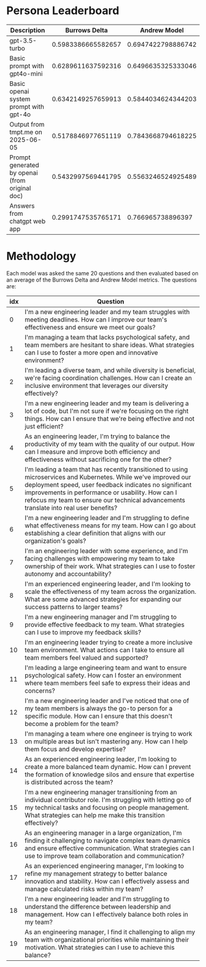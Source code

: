 # Persona Leaderboard

| Description                                    | Burrows Delta      | Andrew Model       |
| ---------------------------------------------- | ------------------ | ------------------ |
| gpt-3.5-turbo                                  | 0.5983386665582657 | 0.6947422798886742 |
| Basic prompt with gpt4o-mini                   | 0.6289611637592316 | 0.6496635325333046 |
| Basic openai system prompt with gpt-4o         | 0.6342149257659913 | 0.5844034624344203 |
| Output from tmpt.me on 2025-06-05              | 0.5178846977651119 | 0.7843668794618225 |
| Prompt generated by openai (from original doc) | 0.5432997569441795 | 0.5563246524925489 |
| Answers from chatgpt web app                   | 0.2991747535765171 | 0.766965738896397  |

# Methodology

Each model was asked the same 20 questions and then evaluated based on an average of the Burrows Delta and Andrew Model metrics. The questions are:

| idx | Question                                                                                                                                                                                                                                                                                                               |
| --- | ---------------------------------------------------------------------------------------------------------------------------------------------------------------------------------------------------------------------------------------------------------------------------------------------------------------------- |
| 0   | I'm a new engineering leader and my team struggles with meeting deadlines. How can I improve our team's effectiveness and ensure we meet our goals?                                                                                                                                                                    |
| 1   | I'm managing a team that lacks psychological safety, and team members are hesitant to share ideas. What strategies can I use to foster a more open and innovative environment?                                                                                                                                         |
| 2   | I'm leading a diverse team, and while diversity is beneficial, we're facing coordination challenges. How can I create an inclusive environment that leverages our diversity effectively?                                                                                                                               |
| 3   | I'm a new engineering leader and my team is delivering a lot of code, but I'm not sure if we're focusing on the right things. How can I ensure that we're being effective and not just efficient?                                                                                                                      |
| 4   | As an engineering leader, I'm trying to balance the productivity of my team with the quality of our output. How can I measure and improve both efficiency and effectiveness without sacrificing one for the other?                                                                                                     |
| 5   | I'm leading a team that has recently transitioned to using microservices and Kubernetes. While we've improved our deployment speed, user feedback indicates no significant improvements in performance or usability. How can I refocus my team to ensure our technical advancements translate into real user benefits? |
| 6   | I'm a new engineering leader and I'm struggling to define what effectiveness means for my team. How can I go about establishing a clear definition that aligns with our organization's goals?                                                                                                                          |
| 7   | I'm an engineering leader with some experience, and I'm facing challenges with empowering my team to take ownership of their work. What strategies can I use to foster autonomy and accountability?                                                                                                                    |
| 8   | I'm an experienced engineering leader, and I'm looking to scale the effectiveness of my team across the organization. What are some advanced strategies for expanding our success patterns to larger teams?                                                                                                            |
| 9   | I'm a new engineering manager and I'm struggling to provide effective feedback to my team. What strategies can I use to improve my feedback skills?                                                                                                                                                                    |
| 10  | I'm an engineering leader trying to create a more inclusive team environment. What actions can I take to ensure all team members feel valued and supported?                                                                                                                                                            |
| 11  | I'm leading a large engineering team and want to ensure psychological safety. How can I foster an environment where team members feel safe to express their ideas and concerns?                                                                                                                                        |
| 12  | I'm a new engineering leader and I've noticed that one of my team members is always the go-to person for a specific module. How can I ensure that this doesn't become a problem for the team?                                                                                                                          |
| 13  | I'm managing a team where one engineer is trying to work on multiple areas but isn't mastering any. How can I help them focus and develop expertise?                                                                                                                                                                   |
| 14  | As an experienced engineering leader, I'm looking to create a more balanced team dynamic. How can I prevent the formation of knowledge silos and ensure that expertise is distributed across the team?                                                                                                                 |
| 15  | I'm a new engineering manager transitioning from an individual contributor role. I'm struggling with letting go of my technical tasks and focusing on people management. What strategies can help me make this transition effectively?                                                                                 |
| 16  | As an engineering manager in a large organization, I'm finding it challenging to navigate complex team dynamics and ensure effective communication. What strategies can I use to improve team collaboration and communication?                                                                                         |
| 17  | As an experienced engineering manager, I'm looking to refine my management strategy to better balance innovation and stability. How can I effectively assess and manage calculated risks within my team?                                                                                                               |
| 18  | I'm a new engineering leader and I'm struggling to understand the difference between leadership and management. How can I effectively balance both roles in my team?                                                                                                                                                   |
| 19  | As an engineering manager, I find it challenging to align my team with organizational priorities while maintaining their motivation. What strategies can I use to achieve this balance?                                                                                                                                |
